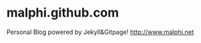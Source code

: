 malphi.github.com
================

Personal Blog powered by Jekyll&amp;Gitpage! http://www.malphi.net
